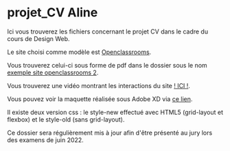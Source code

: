 # projet_CV Aline

Ici vous trouverez les fichiers concernant le projet CV dans le cadre du cours de Design Web.

Le site choisi comme modèle est [Openclassrooms](https://openclassrooms.com/fr/).

Vous trouverez celui-ci sous forme de pdf dans le dossier sous le nom [exemple site openclassrooms 2](https://github.com/AlineDB/Aline_CV/blob/main/exemple%20site%20openclassroom2.pdf).

Vous trouverez une vidéo montrant les interactions du site [! ICI !](https://www.youtube.com/watch?v=w21DM-Ghdrg).

Vous pouvez voir la maquette réalisée sous Adobe XD via [ce lien](https://xd.adobe.com/view/680aa533-af80-45fb-972d-4f3ab3ff5478-3d59/).

Il existe deux version css : le style-new effectué avec HTML5 (grid-layout et flexbox) et le style-old (sans grid-layout).

Ce dossier sera régulièrement mis à jour afin d'être présenté au jury lors des examens de juin 2022.
